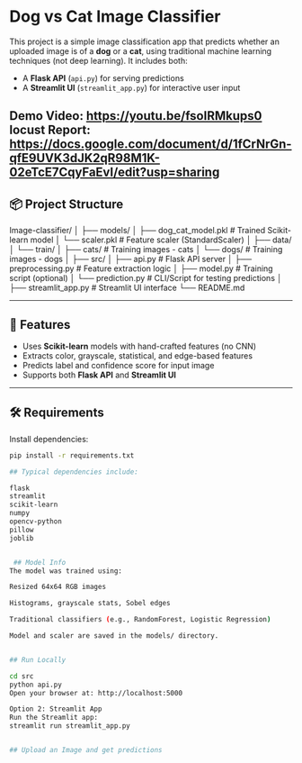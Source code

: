 #  Dog vs Cat Image Classifier

This project is a simple image classification app that predicts whether an uploaded image is of a **dog** or a **cat**, using traditional machine learning techniques (not deep learning). It includes both:

- A **Flask API** (`api.py`) for serving predictions
- A **Streamlit UI** (`streamlit_app.py`) for interactive user input

Demo Video: https://youtu.be/fsoIRMkups0
locust Report: https://docs.google.com/document/d/1fCrNrGn-qfE9UVK3dJK2qR98M1K-02eTcE7CqyFaEvI/edit?usp=sharing
---

## 📦 Project Structure

Image-classifier/
│
├── models/
│ ├── dog_cat_model.pkl # Trained Scikit-learn model
│ └── scaler.pkl # Feature scaler (StandardScaler)
│
├── data/
│ └── train/
│ ├── cats/ # Training images - cats
│ └── dogs/ # Training images - dogs
│
├── src/
│ ├── api.py # Flask API server
│ ├── preprocessing.py # Feature extraction logic
│ ├── model.py # Training script (optional)
│ └── prediction.py # CLI/Script for testing predictions
│
├── streamlit_app.py # Streamlit UI interface
└── README.md



---

## 🚀 Features

- Uses **Scikit-learn** models with hand-crafted features (no CNN)
- Extracts color, grayscale, statistical, and edge-based features
- Predicts label and confidence score for input image
- Supports both **Flask API** and **Streamlit UI**

---

## 🛠️ Requirements

Install dependencies:

```bash
pip install -r requirements.txt

## Typical dependencies include:

flask
streamlit
scikit-learn
numpy
opencv-python
pillow
joblib


 ## Model Info
The model was trained using:

Resized 64x64 RGB images

Histograms, grayscale stats, Sobel edges

Traditional classifiers (e.g., RandomForest, Logistic Regression)

Model and scaler are saved in the models/ directory.


## Run Locally

cd src
python api.py
Open your browser at: http://localhost:5000

Option 2: Streamlit App
Run the Streamlit app:
streamlit run streamlit_app.py


## Upload an Image and get predictions
